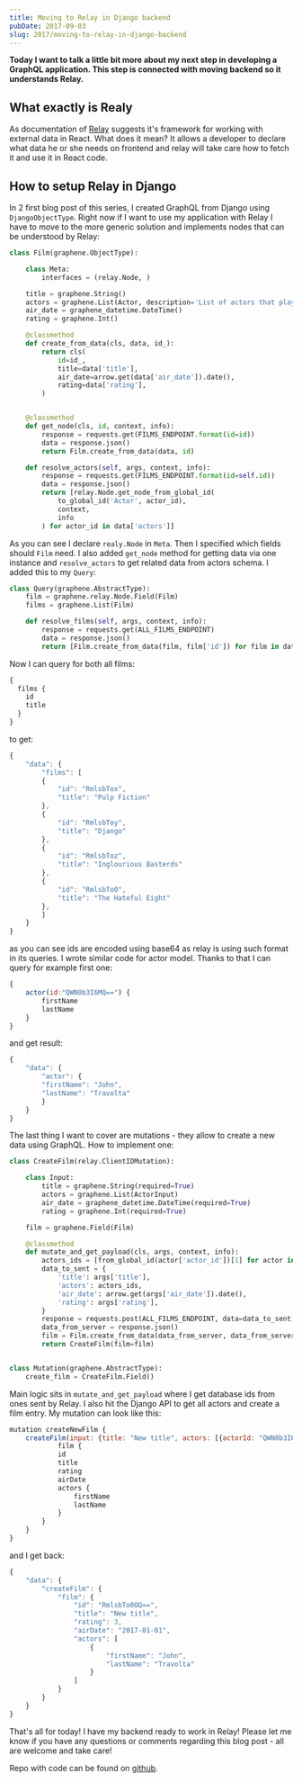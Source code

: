 ```yaml
---
title: Moving to Relay in Django backend
pubDate: 2017-09-03
slug: 2017/moving-to-relay-in-django-backend
---
```


**Today I want to talk a little bit more about my next step in
developing a GraphQL application. This step is connected with moving
backend so it understands Relay.**

## What exactly is Realy

As documentation of [Relay](https://facebook.github.io/relay/) suggests
it's framework for working with external data in React. What does it
mean? It allows a developer to declare what data he or she needs on
frontend and relay will take care how to fetch it and use it in React
code.

## How to setup Relay in Django

In 2 first blog post of this series, I created GraphQL from Django using
`DjangoObjectType`. Right now if I want to
use my application with Relay I have to move to the more generic
solution and implements nodes that can be understood by Relay:

```python
class Film(graphene.ObjectType):

    class Meta:
        interfaces = (relay.Node, )

    title = graphene.String()
    actors = graphene.List(Actor, description='List of actors that play in the film')
    air_date = graphene_datetime.DateTime()
    rating = graphene.Int()

    @classmethod
    def create_from_data(cls, data, id_):
        return cls(
            id=id_,
            title=data['title'],
            air_date=arrow.get(data['air_date']).date(),
            rating=data['rating'],
        )


    @classmethod
    def get_node(cls, id, context, info):
        response = requests.get(FILMS_ENDPOINT.format(id=id))
        data = response.json()
        return Film.create_from_data(data, id)

    def resolve_actors(self, args, context, info):
        response = requests.get(FILMS_ENDPOINT.format(id=self.id))
        data = response.json()
        return [relay.Node.get_node_from_global_id(
            to_global_id('Actor', actor_id),
            context,
            info
        ) for actor_id in data['actors']]
```

As you can see I declare `realy.Node` in `Meta`. Then I specified which
fields should `Film` need. I also added `get_node` method for getting
data via one instance and `resolve_actors` to get related data from
actors schema. I added this to my `Query`:

```python
class Query(graphene.AbstractType):
    film = graphene.relay.Node.Field(Film)
    films = graphene.List(Film)

    def resolve_films(self, args, context, info):
        response = requests.get(ALL_FILMS_ENDPOINT)
        data = response.json()
        return [Film.create_from_data(film, film['id']) for film in data]
```

Now I can query for both all films:

```javascript
{
  films {
    id
    title
  }
}
```

to get:

```javascript
{
    "data": {
        "films": [
        {
            "id": "RmlsbTox",
            "title": "Pulp Fiction"
        },
        {
            "id": "RmlsbToy",
            "title": "Django"
        },
        {
            "id": "RmlsbToz",
            "title": "Inglourious Basterds"
        },
        {
            "id": "RmlsbTo0",
            "title": "The Hateful Eight"
        },
        ]
    }
}
```

as you can see ids are encoded using base64 as relay is using such
format in its queries. I wrote similar code for actor model. Thanks to
that I can query for example first one:

```javascript
{
    actor(id:"QWN0b3I6MQ==") {
        firstName
        lastName
    }
}
```

and get result:

```javascript
{
    "data": {
        "actor": {
        "firstName": "John",
        "lastName": "Travolta"
        }
    }
}
```

The last thing I want to cover are mutations - they allow to create a
new data using GraphQL. How to implement one:

```python
class CreateFilm(relay.ClientIDMutation):

    class Input:
        title = graphene.String(required=True)
        actors = graphene.List(ActorInput)
        air_date = graphene_datetime.DateTime(required=True)
        rating = graphene.Int(required=True)

    film = graphene.Field(Film)

    @classmethod
    def mutate_and_get_payload(cls, args, context, info):
        actors_ids = [from_global_id(actor['actor_id'])[1] for actor in args['actors']]
        data_to_sent = {
            'title': args['title'],
            'actors': actors_ids,
            'air_date': arrow.get(args['air_date']).date(),
            'rating': args['rating'],
        }
        response = requests.post(ALL_FILMS_ENDPOINT, data=data_to_sent)
        data_from_server = response.json()
        film = Film.create_from_data(data_from_server, data_from_server['id'])
        return CreateFilm(film=film)


class Mutation(graphene.AbstractType):
    create_film = CreateFilm.Field()
```

Main logic sits in `mutate_and_get_payload` where I get database ids
from ones sent by Relay. I also hit the Django API to get all actors and
create a film entry. My mutation can look like this:

```javascript
mutation createNewFilm {
    createFilm(input: {title: "New title", actors: [{actorId: "QWN0b3I6MQ=="}], airpubDate: "2017-01-01", rating: 3}) {
            film {
            id
            title
            rating
            airDate
            actors {
                firstName
                lastName
            }
        }
    }
}
```

and I get back:

```javascript
{
    "data": {
        "createFilm": {
            "film": {
                "id": "RmlsbTo0OQ==",
                "title": "New title",
                "rating": 3,
                "airDate": "2017-01-01",
                "actors": [
                    {
                        "firstName": "John",
                        "lastName": "Travolta"
                    }
                ]
            }
        }
    }
}
```

That's all for today! I have my backend ready to work in Relay! Please
let me know if you have any questions or comments regarding this blog
post - all are welcome and take care!

Repo with code can be found on
[github](https://github.com/krzysztofzuraw/personal-blog-projects/tree/master/blog_django_graphql_react_relay).
